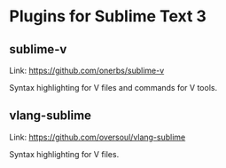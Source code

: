 # Plugins for Sublime Text 3

## sublime-v

Link: <https://github.com/onerbs/sublime-v>

Syntax highlighting for V files and commands for V tools.

## vlang-sublime

Link: <https://github.com/oversoul/vlang-sublime>

Syntax highlighting for V files.
